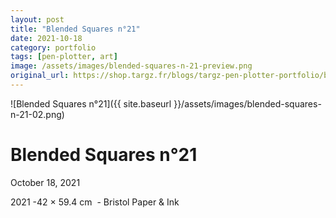 ```yaml
---
layout: post
title: "Blended Squares n°21"
date: 2021-10-18
category: portfolio
tags: [pen-plotter, art]
image: /assets/images/blended-squares-n-21-preview.png
original_url: https://shop.targz.fr/blogs/targz-pen-plotter-portfolio/blended-squares-n-21
---
```


![Blended Squares n°21]({{ site.baseurl }}/assets/images/blended-squares-n-21-02.png)

# Blended Squares n°21
October 18, 2021

2021 -42 × 59.4 cm  - Bristol Paper & Ink